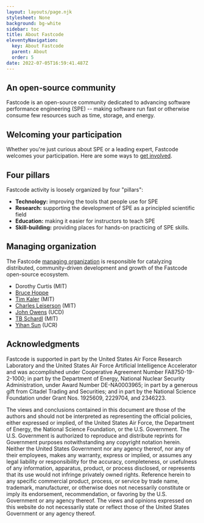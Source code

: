 ```yaml
---
layout: layouts/page.njk
stylesheet: None
background: bg-white
sidebar: toc
title: About Fastcode
eleventyNavigation:
  key: About Fastcode
  parent: About
  order: 5
date: 2022-07-05T16:59:41.487Z
---
```

 
## An open-source community

Fastcode is an open-source community dedicated to advancing software performance engineering (SPE) -- making software run fast or otherwise consume few resources such as time, storage, and energy.

## Welcoming your participation

Whether you're just curious about SPE or a leading expert, Fastcode welcomes your participation. Here are some ways to [get involved](/get-involved/).

## Four pillars

Fastcode activity is loosely organized by four "pillars":
* **Technology:** improving the tools that people use for SPE
* **Research:** supporting the development of SPE as a principled scientific field
* **Education:** making it easier for instructors to teach SPE
* **Skill-building:** providing places for hands-on practicing of SPE skills.

## Managing organization

The Fastcode [managing organization](https://new.nsf.gov/funding/initiatives/pathways-enable-open-source-ecosystems/about-pose) is responsible for catalyzing distributed, community-driven development and growth of the Fastcode open-source ecosystem.

* Dorothy Curtis (MIT)
* [Bruce Hoppe](https://fastcode.substack.com/about#§bruce-hoppe)
* [Tim Kaler](https://www.csail.mit.edu/person/timothy-kaler) (MIT)
* [Charles Leiserson](https://people.csail.mit.edu/cel/) (MIT)
* [John Owens](https://www.ece.ucdavis.edu/~jowens/) (UCD)
* [TB Schardl](http://neboat.mit.edu/) (MIT)
* [Yihan Sun](https://www.cs.ucr.edu/~yihans/) (UCR)

## Acknowledgments

Fastcode is supported in part by the United States Air Force Research Laboratory and the United States Air Force Artificial Intelligence Accelerator and was accomplished under Cooperative Agreement Number FA8750-19-2-1000; in part by the Department of Energy, National Nuclear Security Administration, under Award Number DE-NA0003965; in part by a generous gift from Citadel Trading and Securities; and in part by the National Science Foundation under Grant Nos. 1925609, 2229704, and 2346223.

The views and conclusions contained in this document are those of the authors and should not be interpreted as representing the official policies, either expressed or implied, of the United States Air Force, the Department of Energy, the National Science Foundation, or the U.S. Government. The U.S. Government is authorized to reproduce and distribute reprints for Government purposes notwithstanding any copyright notation herein. Neither the United States Government nor any agency thereof, nor any of their employees, makes any warranty, express or implied, or assumes any legal liability or responsibility for the accuracy, completeness, or usefulness of any information, apparatus, product, or process disclosed, or represents that its use would not infringe privately owned rights. Reference herein to any specific commercial product, process, or service by trade name, trademark, manufacturer, or otherwise does not necessarily constitute or imply its endorsement, recommendation, or favoring by the U.S. Government or any agency thereof. The views and opinions expressed on this website do not necessarily state or reflect those of the United States Government or any agency thereof.
